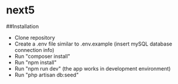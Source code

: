 # next5

##Installation
- Clone repository
- Create a .env file similar to .env.example (insert mySQL database connection info)
- Run "composer install"
- Run "npm install"
- Run "npm run dev" (the app works in development environment)
- Run "php artisan db:seed"